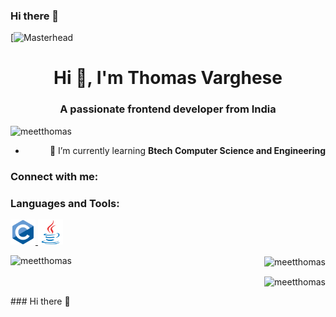 ### Hi there 👋
[![Masterhead](https://www.csoonline.com/wp-content/uploads/2023/09/anonymous_hooded_figure_consisting_of_binary_code_stands_in_a_virtual_corridor_of_circuits_hacker_identity_by_cosmin4000_gettyimages-516143404_2400x1600-100858205-orig.jpg?quality=50&strip=all&w=1024)
<h1 align="center">Hi 👋, I'm Thomas Varghese</h1>
<h3 align="center">A passionate frontend developer from India</h3>
<imh align= "right" alt="Coding" width="400" src="https://www.csoonline.com/wp-content/uploads/2023/09/anonymous_hooded_figure_consisting_of_binary_code_stands_in_a_virtual_corridor_of_circuits_hacker_identity_by_cosmin4000_gettyimages-516143404_2400x1600-100858205-orig.jpg?quality=50&strip=all&w=1024">

<p align="left"> <img src="https://komarev.com/ghpvc/?username=meetthomas&label=Profile%20views&color=0e75b6&style=flat" alt="meetthomas" /> </p>

- 🌱 I’m currently learning **Btech Computer Science and Engineering**

<h3 align="left">Connect with me:</h3>
<p align="left">
</p>

<h3 align="left">Languages and Tools:</h3>
<p align="left"> <a href="https://www.cprogramming.com/" target="_blank" rel="noreferrer"> <img src="https://raw.githubusercontent.com/devicons/devicon/master/icons/c/c-original.svg" alt="c" width="40" height="40"/> </a> <a href="https://www.java.com" target="_blank" rel="noreferrer"> <img src="https://raw.githubusercontent.com/devicons/devicon/master/icons/java/java-original.svg" alt="java" width="40" height="40"/> </a> </p>

<p><img align="left" src="https://github-readme-stats.vercel.app/api/top-langs?username=meetthomas&show_icons=true&locale=en&layout=compact" alt="meetthomas" /></p>

<p>&nbsp;<img align="center" src="https://github-readme-stats.vercel.app/api?username=meetthomas&show_icons=true&locale=en" alt="meetthomas" /></p>

<p><img align="center" src="https://github-readme-streak-stats.herokuapp.com/?user=meetthomas&" alt="meetthomas" /></p>### Hi there 👋

<!--
**meetThomas/meetThomas** is a ✨ _special_ ✨ repository because its `README.md` (this file) appears on your GitHub profile.

Here are some ideas to get you started:

- 🔭 I’m currently working on ...
- 🌱 I’m currently learning ...
- 👯 I’m looking to collaborate on ...
- 🤔 I’m looking for help with ...
- 💬 Ask me about ...
- 📫 How to reach me: ...
- 😄 Pronouns: ...
- ⚡ Fun fact: ...
-->
